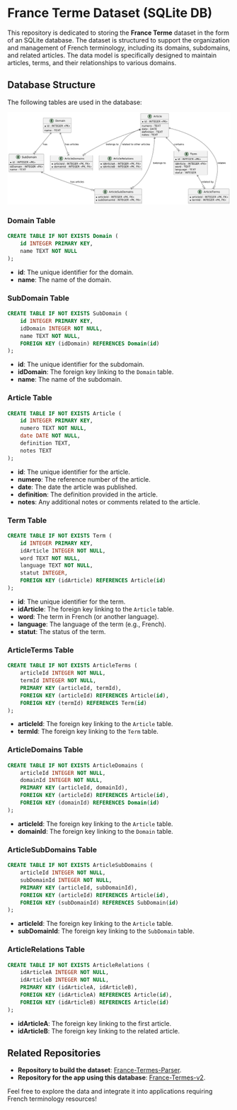 # France Terme Dataset (SQLite DB)

This repository is dedicated to storing the **France Terme** dataset in the form of an SQLite database. The dataset is structured to support the organization and management of French terminology, including its domains, subdomains, and related articles. The data model is specifically designed to maintain articles, terms, and their relationships to various domains.

## Database Structure

The following tables are used in the database:

![SQL Schema](./sql-schema.png)

### Domain Table
```sql
CREATE TABLE IF NOT EXISTS Domain (
    id INTEGER PRIMARY KEY,
    name TEXT NOT NULL
);
```
- **id**: The unique identifier for the domain.
- **name**: The name of the domain.

### SubDomain Table
```sql
CREATE TABLE IF NOT EXISTS SubDomain (
    id INTEGER PRIMARY KEY,
    idDomain INTEGER NOT NULL,
    name TEXT NOT NULL,
    FOREIGN KEY (idDomain) REFERENCES Domain(id)
);
```
- **id**: The unique identifier for the subdomain.
- **idDomain**: The foreign key linking to the `Domain` table.
- **name**: The name of the subdomain.

### Article Table
```sql
CREATE TABLE IF NOT EXISTS Article (
    id INTEGER PRIMARY KEY,
    numero TEXT NOT NULL,
    date DATE NOT NULL,
    definition TEXT,
    notes TEXT
);
```
- **id**: The unique identifier for the article.
- **numero**: The reference number of the article.
- **date**: The date the article was published.
- **definition**: The definition provided in the article.
- **notes**: Any additional notes or comments related to the article.

### Term Table
```sql
CREATE TABLE IF NOT EXISTS Term (
    id INTEGER PRIMARY KEY,
    idArticle INTEGER NOT NULL,
    word TEXT NOT NULL,
    language TEXT NOT NULL,
    statut INTEGER,
    FOREIGN KEY (idArticle) REFERENCES Article(id)
);
```
- **id**: The unique identifier for the term.
- **idArticle**: The foreign key linking to the `Article` table.
- **word**: The term in French (or another language).
- **language**: The language of the term (e.g., French).
- **statut**: The status of the term.

### ArticleTerms Table
```sql
CREATE TABLE IF NOT EXISTS ArticleTerms (
    articleId INTEGER NOT NULL,
    termId INTEGER NOT NULL,
    PRIMARY KEY (articleId, termId),
    FOREIGN KEY (articleId) REFERENCES Article(id),
    FOREIGN KEY (termId) REFERENCES Term(id)
);
```
- **articleId**: The foreign key linking to the `Article` table.
- **termId**: The foreign key linking to the `Term` table.

### ArticleDomains Table
```sql
CREATE TABLE IF NOT EXISTS ArticleDomains (
    articleId INTEGER NOT NULL,
    domainId INTEGER NOT NULL,
    PRIMARY KEY (articleId, domainId),
    FOREIGN KEY (articleId) REFERENCES Article(id),
    FOREIGN KEY (domainId) REFERENCES Domain(id)
);
```
- **articleId**: The foreign key linking to the `Article` table.
- **domainId**: The foreign key linking to the `Domain` table.

### ArticleSubDomains Table
```sql
CREATE TABLE IF NOT EXISTS ArticleSubDomains (
    articleId INTEGER NOT NULL,
    subDomainId INTEGER NOT NULL,
    PRIMARY KEY (articleId, subDomainId),
    FOREIGN KEY (articleId) REFERENCES Article(id),
    FOREIGN KEY (subDomainId) REFERENCES SubDomain(id)
);
```
- **articleId**: The foreign key linking to the `Article` table.
- **subDomainId**: The foreign key linking to the `SubDomain` table.

### ArticleRelations Table
```sql
CREATE TABLE IF NOT EXISTS ArticleRelations (
    idArticleA INTEGER NOT NULL,
    idArticleB INTEGER NOT NULL,
    PRIMARY KEY (idArticleA, idArticleB),
    FOREIGN KEY (idArticleA) REFERENCES Article(id),
    FOREIGN KEY (idArticleB) REFERENCES Article(id)
);
```
- **idArticleA**: The foreign key linking to the first article.
- **idArticleB**: The foreign key linking to the related article.

## Related Repositories

- **Repository to build the dataset**: [France-Termes-Parser](https://github.com/FlorealRISSO/France-Termes-Parser).
- **Repository for the app using this database**: [France-Termes-v2](https://github.com/FlorealRISSO/France-Termes-v2).

Feel free to explore the data and integrate it into applications requiring French terminology resources!
